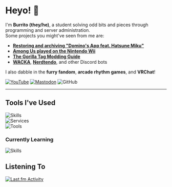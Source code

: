 # Heyo! 👋
I'm **Burrito (they/he)**, a student solving odd bits and pieces through programming and server administration.  
Some projects you might've seen from me are:
- [**Restoring and archiving "Domino's App feat. Hatsune Miku"**](https://www.youtube.com/watch?v=341IsnWdaT4)
- [**Among Us played on the Nintendo Wii**](https://www.nintendolife.com/news/2020/12/random_among_us_on_wii_sounds_kinda_sus)
- [**The Gorilla Tag Modding Guide**](https://gorillatagmodding.burrito.software)
- [**WACKA**](https://github.com/burritosoftware/WACKA), [**Nerdtendo**](https://website.burrito.software/nerdtendo), and other Discord bots

I also dabble in the **furry fandom**, **arcade rhythm games**, and **VRChat**!

[![YouTube](https://img.shields.io/youtube/channel/subscribers/UC1mW6LVUtNi41X0xtF5iZ1w?style=flat&logo=youtube&label=Subscribers)](https://youtube.com/@ArcadeBurrito) [![Mastodon](https://img.shields.io/mastodon/follow/110640370680579773?domain=https%3A%2F%2Ffurry.engineer&style=flat&logo=mastodon&logoColor=white&label=Followers&color=6364f5)](https://furry.engineer/@burrito) ![GitHub](https://img.shields.io/github/stars/burritosoftware?logo=github&label=Stars&color=yellow)

---

## Tools I've Used
![Skills](https://skillicons.dev/icons?i=py,java,nginx)  
![Services](https://skillicons.dev/icons?i=discord,cloudflare,github)  
![Tools](https://skillicons.dev/icons?i=vscode,linux,githubactions)
### Currently Learning
![Skills](https://skillicons.dev/icons?i=typescript,javascript,nodejs)  

## Listening To
[![Last.fm Activity](https://toru.kio.dev/api/v1/burritosoftware?theme=nord&blur)](https://last.fm/user/burritosoftware)